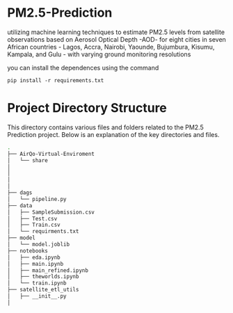 # PM2.5-Prediction
utilizing machine learning techniques to estimate  PM2.5 levels from satellite observations based on Aerosol Optical Depth -AOD-  for eight cities in seven African countries - Lagos, Accra, Nairobi, Yaounde, Bujumbura, Kisumu, Kampala, and Gulu - with varying ground monitoring resolutions

you can install the dependences using the command 

`
pip install -r requirements.txt
`

# Project Directory Structure

This directory contains various files and folders related to the PM2.5 Prediction project. Below is an explanation of the key directories and files.

```bash
.
├── AirQo-Virtual-Enviroment
│   └── share 
│       
│           
│              
│              
├── dags
│   └── pipeline.py
├── data
│   ├── SampleSubmission.csv
│   ├── Test.csv
│   ├── Train.csv
│   └── requirments.txt
├── model
│   └── model.joblib
├── notebooks
│   ├── eda.ipynb
│   ├── main.ipynb
│   ├── main_refined.ipynb
│   ├── theworlds.ipynb
│   └── train.ipynb
├── satellite_etl_utils
│   ├── __init__.py
│  
